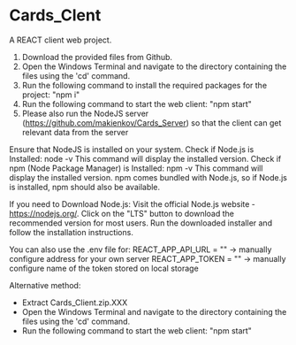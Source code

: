 # Cards_Clent
A REACT client web project.
1.	Download the provided files from Github.
2.	Open the Windows Terminal and navigate to the directory containing the files using the 'cd' command.
3.	Run the following command to install the required packages for the project: "npm i"
4.	Run the following command to start the web client: "npm start"
5.	Please also run the NodeJS server (https://github.com/makienkov/Cards_Server) so that the client can get relevant data from the server 

Ensure that NodeJS is installed on your system.
Check if Node.js is Installed: node -v
This command will display the installed version. Check if npm (Node Package Manager) is Installed: npm -v
This command will display the installed version.
npm comes bundled with Node.js, so if Node.js is installed, npm should also be available.

If you need to Download Node.js:
Visit the official Node.js website - https://nodejs.org/. 
Click on the "LTS" button to download the recommended version for most users. 
Run the downloaded installer and follow the installation instructions.

You can also use the .env file for:
REACT_APP_API_URL = "" -> manually configure address for your own server
REACT_APP_TOKEN = "" -> manually configure name of the token stored on local storage

Alternative method:
- Extract Cards_Client.zip.XXX
- Open the Windows Terminal and navigate to the directory containing the files using the 'cd' command.
- Run the following command to start the web client: "npm start"
